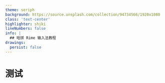 ```yaml
---
theme: seriph
background: https://source.unsplash.com/collection/94734566/1920x1080
class: 'text-center'
highlighter: shiki
lineNumbers: false
info: |
  ## 哈拼 Rime 输入法教程
drawings:
  persist: false
---
```


# 测试

<LangSwitcher />

<Test />
